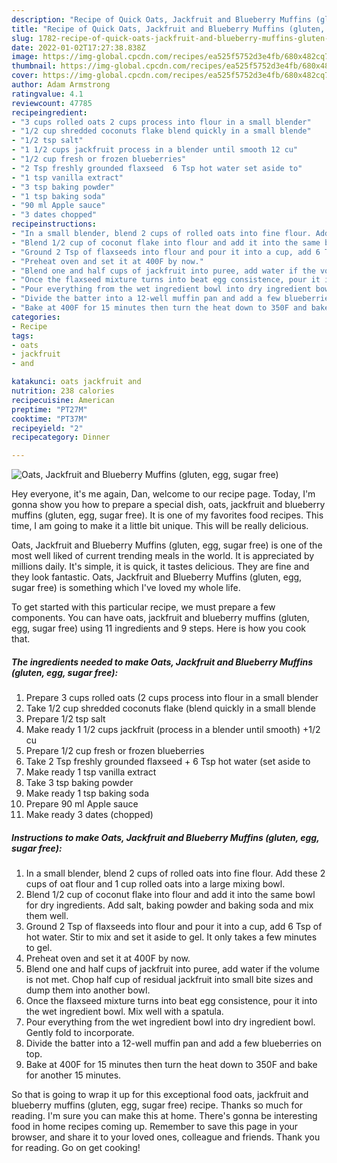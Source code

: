 ```yaml
---
description: "Recipe of Quick Oats, Jackfruit and Blueberry Muffins (gluten, egg, sugar free)"
title: "Recipe of Quick Oats, Jackfruit and Blueberry Muffins (gluten, egg, sugar free)"
slug: 1782-recipe-of-quick-oats-jackfruit-and-blueberry-muffins-gluten-egg-sugar-free
date: 2022-01-02T17:27:38.838Z
image: https://img-global.cpcdn.com/recipes/ea525f5752d3e4fb/680x482cq70/oats-jackfruit-and-blueberry-muffins-gluten-egg-sugar-free-recipe-main-photo.jpg
thumbnail: https://img-global.cpcdn.com/recipes/ea525f5752d3e4fb/680x482cq70/oats-jackfruit-and-blueberry-muffins-gluten-egg-sugar-free-recipe-main-photo.jpg
cover: https://img-global.cpcdn.com/recipes/ea525f5752d3e4fb/680x482cq70/oats-jackfruit-and-blueberry-muffins-gluten-egg-sugar-free-recipe-main-photo.jpg
author: Adam Armstrong
ratingvalue: 4.1
reviewcount: 47785
recipeingredient:
- "3 cups rolled oats 2 cups process into flour in a small blender"
- "1/2 cup shredded coconuts flake blend quickly in a small blende"
- "1/2 tsp salt"
- "1 1/2 cups jackfruit process in a blender until smooth 12 cu"
- "1/2 cup fresh or frozen blueberries"
- "2 Tsp freshly grounded flaxseed  6 Tsp hot water set aside to"
- "1 tsp vanilla extract"
- "3 tsp baking powder"
- "1 tsp baking soda"
- "90 ml Apple sauce"
- "3 dates chopped"
recipeinstructions:
- "In a small blender, blend 2 cups of rolled oats into fine flour. Add these 2 cups of oat flour and 1 cup rolled oats into a large mixing bowl."
- "Blend 1/2 cup of coconut flake into flour and add it into the same bowl for dry ingredients. Add salt, baking powder and baking soda and mix them well."
- "Ground 2 Tsp of flaxseeds into flour and pour it into a cup, add 6 Tsp of hot water. Stir to mix and set it aside to gel. It only takes a few minutes to gel."
- "Preheat oven and set it at 400F by now."
- "Blend one and half cups of jackfruit into puree, add water if the volume is not met. Chop half cup of residual jackfruit into small bite sizes and dump them into another bowl."
- "Once the flaxseed mixture turns into beat egg consistence, pour it into the wet ingredient bowl. Mix well with a spatula."
- "Pour everything from the wet ingredient bowl into dry ingredient bowl. Gently fold to incorporate."
- "Divide the batter into a 12-well muffin pan and add a few blueberries on top."
- "Bake at 400F for 15 minutes then turn the heat down to 350F and bake for another 15 minutes."
categories:
- Recipe
tags:
- oats
- jackfruit
- and

katakunci: oats jackfruit and 
nutrition: 238 calories
recipecuisine: American
preptime: "PT27M"
cooktime: "PT37M"
recipeyield: "2"
recipecategory: Dinner

---
```



![Oats, Jackfruit and Blueberry Muffins (gluten, egg, sugar free)](https://img-global.cpcdn.com/recipes/ea525f5752d3e4fb/680x482cq70/oats-jackfruit-and-blueberry-muffins-gluten-egg-sugar-free-recipe-main-photo.jpg)

Hey everyone, it's me again, Dan, welcome to our recipe page. Today, I'm gonna show you how to prepare a special dish, oats, jackfruit and blueberry muffins (gluten, egg, sugar free). It is one of my favorites food recipes. This time, I am going to make it a little bit unique. This will be really delicious.



Oats, Jackfruit and Blueberry Muffins (gluten, egg, sugar free) is one of the most well liked of current trending meals in the world. It is appreciated by millions daily. It's simple, it is quick, it tastes delicious. They are fine and they look fantastic. Oats, Jackfruit and Blueberry Muffins (gluten, egg, sugar free) is something which I've loved my whole life.


To get started with this particular recipe, we must prepare a few components. You can have oats, jackfruit and blueberry muffins (gluten, egg, sugar free) using 11 ingredients and 9 steps. Here is how you cook that.

<!--inarticleads1-->

##### The ingredients needed to make Oats, Jackfruit and Blueberry Muffins (gluten, egg, sugar free):

1. Prepare 3 cups rolled oats (2 cups process into flour in a small blender
1. Take 1/2 cup shredded coconuts flake (blend quickly in a small blende
1. Prepare 1/2 tsp salt
1. Make ready 1 1/2 cups jackfruit (process in a blender until smooth) +1/2 cu
1. Prepare 1/2 cup fresh or frozen blueberries
1. Take 2 Tsp freshly grounded flaxseed + 6 Tsp hot water (set aside to
1. Make ready 1 tsp vanilla extract
1. Take 3 tsp baking powder
1. Make ready 1 tsp baking soda
1. Prepare 90 ml Apple sauce
1. Make ready 3 dates (chopped)




<!--inarticleads2-->

##### Instructions to make Oats, Jackfruit and Blueberry Muffins (gluten, egg, sugar free):

1. In a small blender, blend 2 cups of rolled oats into fine flour. Add these 2 cups of oat flour and 1 cup rolled oats into a large mixing bowl.
1. Blend 1/2 cup of coconut flake into flour and add it into the same bowl for dry ingredients. Add salt, baking powder and baking soda and mix them well.
1. Ground 2 Tsp of flaxseeds into flour and pour it into a cup, add 6 Tsp of hot water. Stir to mix and set it aside to gel. It only takes a few minutes to gel.
1. Preheat oven and set it at 400F by now.
1. Blend one and half cups of jackfruit into puree, add water if the volume is not met. Chop half cup of residual jackfruit into small bite sizes and dump them into another bowl.
1. Once the flaxseed mixture turns into beat egg consistence, pour it into the wet ingredient bowl. Mix well with a spatula.
1. Pour everything from the wet ingredient bowl into dry ingredient bowl. Gently fold to incorporate.
1. Divide the batter into a 12-well muffin pan and add a few blueberries on top.
1. Bake at 400F for 15 minutes then turn the heat down to 350F and bake for another 15 minutes.




So that is going to wrap it up for this exceptional food oats, jackfruit and blueberry muffins (gluten, egg, sugar free) recipe. Thanks so much for reading. I'm sure you can make this at home. There's gonna be interesting food in home recipes coming up. Remember to save this page in your browser, and share it to your loved ones, colleague and friends. Thank you for reading. Go on get cooking!
